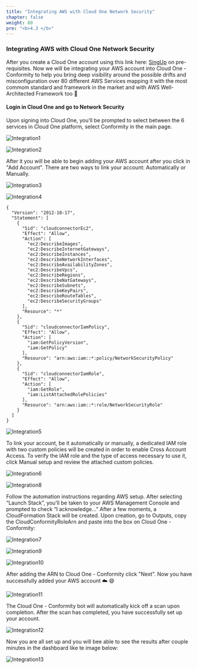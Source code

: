 ```yaml
---
title: "Integrating AWS with Cloud One Network Security"
chapter: false
weight: 80
pre: "<b>4.3 </b>"
---
```


### Integrating AWS with Cloud One Network Security

After you create a Cloud One account using this link here: [SingUp](https://cloudone.trendmicro.com/SignIn.screen#) on pre-requisites. Now we will be integrating your AWS account into Cloud One - Conformity to help you bring deep visibility around the possible drifts and misconfiguration over 80 different AWS Services mapping it with the most commom standard and framework in the market and with AWS Well-Architected Framework too :star_struck:


#### Login in Cloud One and go to Network Security

Upon signing into Cloud One, you’ll be prompted to select between the 6 services in Cloud One platform, select Conformity in the main page.

![Integration1](/images/integration1.png) 

![Integration2](/images/integration2_update.png) 

After it you will be able to begin adding your AWS account after you click in "Add Account". There are two ways to link your account: Automatically or Manually.

![Integration3](/images/integration3.png) 

![Integration4](/images/integration4.png) 

````
{
  "Version": "2012-10-17",
  "Statement": [
    {
      "Sid": "cloudconnectorEc2",
      "Effect": "Allow",
      "Action": [
        "ec2:DescribeImages",
        "ec2:DescribeInternetGateways",
        "ec2:DescribeInstances",
        "ec2:DescribeNetworkInterfaces",
        "ec2:DescribeAvailabilityZones",
        "ec2:DescribeVpcs",
        "ec2:DescribeRegions",
        "ec2:DescribeNatGateways",
        "ec2:DescribeSubnets",
        "ec2:DescribeKeyPairs",
        "ec2:DescribeRouteTables",
        "ec2:DescribeSecurityGroups"
      ],
      "Resource": "*"
    },
    {
      "Sid": "cloudconnectorIamPolicy",
      "Effect": "Allow",
      "Action": [
        "iam:GetPolicyVersion",
        "iam:GetPolicy"
      ],
      "Resource": "arn:aws:iam::*:policy/NetworkSecurityPolicy"
    },
    {
      "Sid": "cloudconnectorIamRole",
      "Effect": "Allow",
      "Action": [
        "iam:GetRole",
        "iam:ListAttachedRolePolicies"
      ],
      "Resource": "arn:aws:iam::*:role/NetworkSecurityRole"
    }
  ]
}
````

![Integration5](/images/integration5.png) 

To link your account, be it automatically or manually, a dedicated IAM role with two custom policies will be created in order to enable Cross Account Access. To verify the IAM role and the type of access necessary to use it, click Manual setup and review the attached custom policies.

![Integration6](/images/integration6.png) 

![Integration8](/images/integration8.png) 


Follow the automation instructions regarding AWS setup. After selecting “Launch Stack”, you’ll be taken to your AWS Management Console and prompted to check “I acknowledge…” After a few moments, a CloudFormation Stack will be created. Upon creation, go to Outputs, copy the CloudConformityRoleArn and paste into the box on Cloud One - Conformity:

![Integration7](/images/integration7.png) 

![Integration9](/images/integration9.png) 

![Integration10](/images/integration10.png) 

After adding the ARN to Cloud One - Conformity click "Next". Now you have successfully added your AWS account :cloud: :smile:

![Integration11](/images/integration11.png) 

The Cloud One - Conformity bot will automatically kick off a scan upon completion. After the scan has completed, you have successfully set up your account.

![Integration12](/images/integration12.png) 

Now you are all set up and you will bee able to see the results after couple minutes in the dashboard like te image below:

![Integration13](/images/integration13.png) 